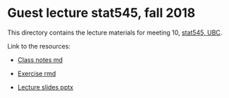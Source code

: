 # Guest lecture stat545, fall 2018

This directory contains the lecture materials for meeting 10, [stat545, UBC](http://stat545.com/Classroom/).

Link to the resources:

- [Class notes md](https://github.com/Rashedul/stat545_guest_lecture/blob/master/docs/cm010.md)

- [Exercise rmd](https://github.com/Rashedul/stat545_guest_lecture/blob/master/docs/cm010-exercise.Rmd)

- [Lecture slides pptx](https://github.com/Rashedul/stat545_guest_lecture/blob/master/docs/cm010_slides.pptx) 
